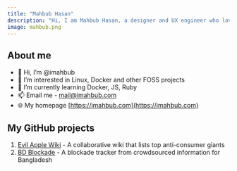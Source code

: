 ```yaml
---
title: "Mahbub Hasan"
description: "Hi, I am Mahbub Hasan, a designer and UX engineer who loves to build UI, UX and design stuff"
image: mahbub.png
---
```


## About me

- 👋 Hi, I’m @imahbub
- 👀 I’m interested in Linux, Docker and other FOSS projects
- 🌱 I’m currently learning Docker, JS, Ruby
- 📫 Email me - [mail@imahbub.com](mailto:mail@imahbub.com)
- 🌐 My homepage [https://imahbub.com](https://imahbub.com)

## My GitHub projects

1. [Evil Apple Wiki](https://github.com/imahbub/evilapple) - A collaborative wiki that lists top anti-consumer giants
2. [BD Blockade](https://hartal.thepenguins.club/) - A blockade tracker from crowdsourced information for Bangladesh